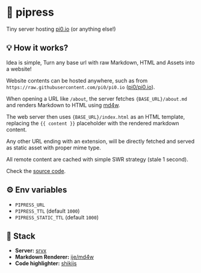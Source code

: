 # 🗿 pipress

Tiny server hosting [pi0.io](https://pi0.io) (or anything else!)

## 💡 How it works?

Idea is simple, Turn any base url with raw Markdown, HTML and Assets into a website!

Website contents can be hosted anywhere, such as from `https://raw.githubusercontent.com/pi0/pi0.io` ([pi0/pi0.io](https://github.com/pi0/pi0.io/)).

When opening a URL like `/about`, the server fetches `{BASE_URL}/about.md` and renders Markdown to HTML using [md4w](https://github.com/ije/md4w).

The web server then uses `{BASE_URL}/index.html` as an HTML template, replacing the `{{ content }}` placeholder with the rendered markdown content.

Any other URL ending with an extension, will be directly fetched and served as static asset with proper mime type.

All remote content are cached with simple SWR strategy (stale 1 second).

Check the [source code](./server/index.mjs).

## ⚙️ Env variables

- `PIPRESS_URL`
- `PIPRESS_TTL` (default `1000`)
- `PIPRESS_STATIC_TTL` (default `1000`)

## 🧩 Stack

- **Server:** [srvx](https://srvx.h3.dev)
- **Markdown Renderer:** [ije/md4w](https://github.com/ije/md4w)
- **Code highlighter:** [shikijs](https://shiki.style/)
